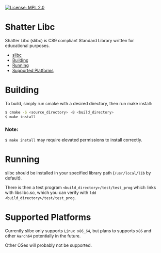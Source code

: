 [![License: MPL 2.0](https://img.shields.io/badge/License-MPL%202.0-brightgreen.svg)](https://opensource.org/licenses/MPL-2.0)

# Shatter Libc

Shatter Libc (slibc) is C89 compliant Standard Library written for educational purposes.
- [slibc](#shatter-libc)
- [Building](#building)
- [Running](#running)
- [Supported Platforms](#supported-platforms)

# Building

To build, simply run cmake with a desired directory, then run make install:

``` bash
$ cmake -S <source_directory> -B <build_directory>
$ make install
```

### Note:
``$ make install`` may require elevated permissions to install correctly.

# Running

slibc should be installed in your specified library path (``/usr/local/lib`` by default).

There is then a test program ``<build_directory>/test/test_prog`` which links with libslibc.so, which you can verify with
``ldd <build_directory>/test/test_prog``.

# Supported Platforms

Currently slibc only supports ``Linux x86_64``, but plans to supports ``x86`` and other ``Aarch64`` potentially in the future.

Other OSes will probably not be supported.